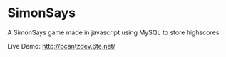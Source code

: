 # SimonSays
A SimonSays game made in javascript using MySQL to store highscores

Live Demo: http://bcantzdev.6te.net/
